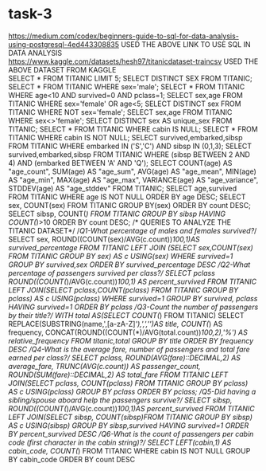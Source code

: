 # task-3
https://medium.com/codex/beginners-guide-to-sql-for-data-analysis-using-postgresql-4ed443308835
USED THE ABOVE LINK TO USE SQL IN DATA ANALYSIS
<BR/>
https://www.kaggle.com/datasets/hesh97/titanicdataset-traincsv
USED THE ABOVE DATASET FROM KAGGLE
<BR/>
SELECT * FROM TITANIC LIMIT 5;
SELECT DISTINCT SEX FROM TITANIC;
SELECT * FROM TITANIC WHERE sex='male';
SELECT * FROM TITANIC WHERE age<10 AND survived=0 AND pclass=1;
SELECT sex,age FROM TITANIC WHERE sex='female' OR age<5;
SELECT DISTINCT sex FROM TITANIC WHERE NOT sex='female';
SELECT sex,age FROM TITANIC WHERE sex<>'female';
SELECT DISTINCT sex AS unique_sex FROM TITANIC;
SELECT * FROM TITANIC WHERE cabin IS NULL;
SELECT * FROM TITANIC WHERE cabin IS NOT NULL;
SELECT survived,embarked,sibsp FROM TITANIC
WHERE embarked IN ('S','C') AND
sibsp IN (0,1,3);
SELECT survived,embarked,sibsp FROM TITANIC
WHERE (sibsp BETWEEN 2 AND 4) AND
(embarked BETWEEN 'A' AND 'Q');
SELECT COUNT(age) AS "age_count",
SUM(age) AS "age_sum",
AVG(age) AS "age_mean",
MIN(age) AS "age_min",
MAX(age) AS "age_max",
VARIANCE(age) AS "age_variance",
STDDEV(age) AS "age_stddev"
FROM TITANIC;
SELECT age,survived FROM TITANIC
WHERE age IS NOT NULL
ORDER BY age DESC;
SELECT sex, COUNT(sex) FROM TITANIC
GROUP BY(sex)
ORDER BY count DESC;
SELECT sibsp, COUNT(*) FROM TITANIC
GROUP BY sibsp
HAVING COUNT(*)>10
ORDER BY count DESC;
/* QUERIES TO ANALYZE THE TITANIC DATASET*/
/*Q1-What percentage of males and females survived?*/
SELECT sex,
ROUND((COUNT(sex)/AVG(c.count))*100,1)AS survived_percentage FROM TITANIC
LEFT JOIN
(SELECT sex,COUNT(sex) FROM TITANIC GROUP BY sex) AS c USING(sex)
WHERE survived=1
GROUP BY survived,sex
ORDER BY survived_percentage DESC
/*Q2-What percentage of passengers survived per class?*/
SELECT pclass
ROUND((COUNT(*)/AVG(c.count))*100,1) AS percent_survived
FROM TITANIC
LEFT JOIN(SELECT pclass,COUNT(pclass) FROM TITANIC GROUP BY pclass) AS c
USING(pclass)
WHERE survived=1
GROUP BY survived, pclass
HAVING survived=1 
ORDER BY pclass
/*Q3-Count the number of passengers by their title?*/
WITH total AS(SELECT COUNT(*) FROM TITANIC)
SELECT REPLACE(SUBSTRING(name,',[a-zA-Z]*'),',','')AS title,
COUNT(*) AS frequency,
CONCAT(ROUND((COUNT(*)/AVG(total.count))*100,2),'%') AS relative_frequency
FROM titanic,total
GROUP BY title
ORDER BY frequency DESC
/*Q4-What is the average fare, number of passengers and total fare earned per class?*/
SELECT pclass,
ROUND(AVG(fare)::DECIMAL,2) AS average_fare,
TRUNC(AVG(c.count)) AS passenger_count,
ROUND(SUM(fare)::DECIMAL,2) AS total_fare
FROM TITANIC
LEFT JOIN(SELECT pclass, COUNT(pclass) FROM TITANIC GROUP BY pclass) AS c
USING(pclass)
GROUP BY pclass
ORDER BY pclass;
/*Q5-Did having a sibling/spouse aboard help the passengers survive?*/
SELECT sibsp,
ROUND((COUNT(*)/AVG(c.count))*100,1)AS percent_survived
FROM TITANIC
LEFT JOIN(SELECT sibsp, COUNT(sibsp)FROM TITANIC GROUP BY sibsp) AS c
USING(sibsp)
GROUP BY sibsp,survived
HAVING survived=1
ORDER BY percent_survived DESC
/*Q6-What is the count of passengers per cabin code (first character in the cabin string)?*/
SELECT LEFT(cabin,1) AS cabin_code,
COUNT(*)
FROM TITANIC
WHERE cabin IS NOT NULL
GROUP BY cabin_code
ORDER BY count DESC
